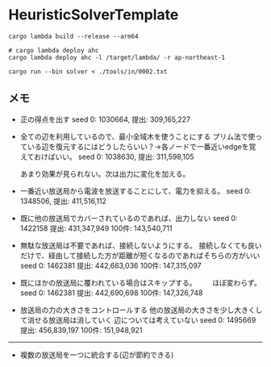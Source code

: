 # HeuristicSolverTemplate

```shell
cargo lambda build --release --arm64
```

```shell
# cargo lambda deploy ahc
cargo lambda deploy ahc -l /target/lambda/ -r ap-northeast-1 
```

```shell
cargo run --bin solver < ./tools/in/0002.txt
```

## メモ
 - 正の得点を出す
    seed 0: 1030664,
    提出: 309,165,227

 - 全ての辺を利用しているので、最小全域木を使うことにする
   プリム法で使っている辺を復元するにはどうしたらいい？→各ノードで一番近いedgeを覚えておけばいい。
   seed 0: 1038630,
   提出: 311,598,105

   あまり効果が見られない。次は出力に変化を加える。

 - 一番近い放送局から電波を放送することにして、電力を抑える。
   seed 0: 1348506,
   提出: 411,516,112
 
 - 既に他の放送局でカバーされているのであれば、出力しない
   seed 0: 1422158
   提出: 431,347,949
   100件: 143,540,711

 - 無駄な放送局は不要であれば、接続しないようにする。
   接続しなくても良いだけで、経由して接続した方が距離が短くなるのであればそちらの方がいい
   seed 0: 1462381
   提出: 442,663,036
   100件: 147,315,097

 - 既にほかの放送局に覆われている場合はスキップする。
　　ほぼ変わらず。
   seed 0: 1462381
   提出: 442,690,698
   100件: 147,326,748

 - 放送局の力の大きさをコントロールする
   他の放送局の大きさを少し大きくして消せる放送局は消していく
   辺については考えていない
   seed 0: 1495669
   提出: 456,839,197
   100件: 151,948,921

---
 - 複数の放送局を一つに統合する(辺が節約できる)